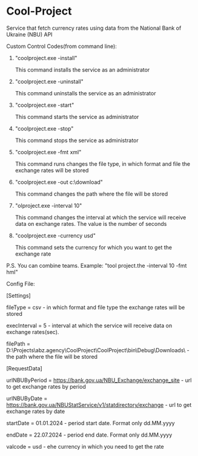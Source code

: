 # Cool-Project
Service that fetch currency rates using data from the National Bank of Ukraine (NBU) API

Custom Control Codes(from command line):
1. "coolproject.exe -install"
   
   This command installs the service as an administrator
   
2. "coolproject.exe -uninstall"
   
   This command uninstalls the service as an administrator
   
3. "coolproject.exe -start"
   
   This command starts the service as administrator
   
4. "coolproject.exe -stop"
   
   This command stops the service as administrator
   
5. "coolproject.exe -fmt xml"
    
   This command runs changes the file type, in which format and file the exchange rates will be stored
   
6. "coolproject.exe -out c:\download"
    
   This command changes the path where the file will be stored
   
7. "olproject.exe -interval 10"
    
   This command changes the interval at which the service will receive data on exchange rates. The value is the number of seconds
   
8. "coolproject.exe -currency usd"
    
   This command sets the currency for which you want to get the exchange rate
   
P.S. You can combine teams. Example: "tool project.the -interval 10 -fmt hml"

Config File:

[Settings]

fileType = csv                                                                           -  in which format and file type the exchange rates will be stored

execInterval = 5                                                                         -  interval at which the service will receive data on exchange rates(sec). 

filePath = D:\Projects\abz.agency\CoolProject\CoolProject\bin\Debug\Downloads\           -  the path where the file will be stored

[RequestData]

urlNBUByPeriod = https://bank.gov.ua/NBU_Exchange/exchange_site                          - url to get exchange rates by period

urlNBUByDate = https://bank.gov.ua/NBUStatService/v1/statdirectory/exchange              - url to get exchange rates by date

startDate = 01.01.2024                                                                   - period start date. Format only dd.MM.yyyy

endDate = 22.07.2024                                                                     - period end date. Format only dd.MM.yyyy

valcode = usd                                                                            - еhe currency in which you need to get the rate


